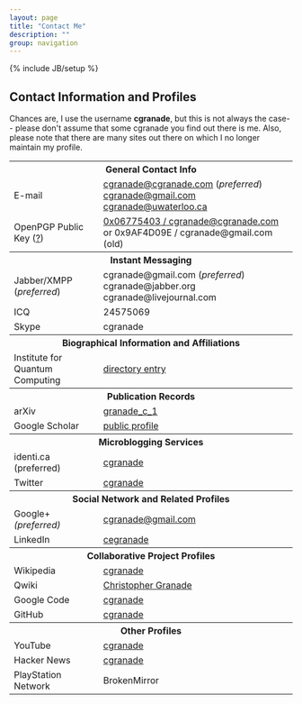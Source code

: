 ```yaml
---
layout: page
title: "Contact Me"
description: ""
group: navigation
---
```

{% include JB/setup %}

## Contact Information and Profiles ##

Chances are, I use the username **cgranade**, but this is not always the case-- please don't assume that some cgranade you find out there is me. Also, please note that there are many sites out there on which I no longer maintain my profile.

<table>
<tbody>
<tr>
<th colspan="2">
General Contact Info
</th>
</tr>
<tr>
<td style="width:180px">E-mail</td>
<td style="width:450px"><a href="mailto:cgranade@cgranade.com">cgranade@cgranade.com</a> (<i>preferred</i>)<br>
<a href="mailto:cgranade@gmail.com">cgranade@gmail.com</a><br>
<a href="mailto:cgranade@uwaterloo.ca">cgranade@uwaterloo.ca</a></td>
</tr>
<tr>
<td>OpenPGP Public Key (<a href="faq#email-sig">?</a>)</td>
<td><a href="public-key.html">0x06775403 / cgranade@cgranade.com</a> or 0x9AF4D09E / cgranade@gmail.com (old)</td>
</tr>
<tr>
<th colspan="2">
Instant Messaging
</th>
</tr>
<tr>
<td style="width:60px">Jabber/XMPP<br>
(<i>preferred</i>)<br>
</td>
<td style="width:60px">cgranade@gmail.com (<i>preferred</i>)<br>
cgranade@jabber.org<br>
cgranade@livejournal.com
</td>
</tr>
<tr>
<td style="width:60px">ICQ
</td>
<td style="width:60px">24575069</td>
</tr>
<tr>
<td>Skype</td>
<td>cgranade</td>
</tr>
<tr>
<th colspan="2">
Biographical Information and Affiliations<br>
</th>
</tr>
<tr>
<td>Institute for Quantum Computing <br>
</td>
<td><a href="http://www.iqc.ca/people/person.php?id=890">directory entry</a><br>
</td>
</tr>
<tr>
<th colspan="2">Publication Records</th>
</tr>
<tr>
<td>arXiv</td>
<td><a href="http://arxiv.org/a/granade_c_1">granade_c_1</a></td>
</tr>
<tr>
<td>Google Scholar</td>
<td><a href="http://scholar.google.ca/citations?user=ykKj9uoAAAAJ">public profile</a></td>
</tr>
<tr>
<th colspan="2">Microblogging Services</th>
</tr>
<tr>
<td>identi.ca (preferred)
</td>
<td><a href="http://identi.ca/cgranade">cgranade</a></td>
</tr>
<tr>
</tr>
<tr>
<td>Twitter
</td>
<td><a href="http://twitter.com/cgranade">cgranade</a></td>
</tr>
<tr>
<th colspan="2">Social Network and Related Profiles</th>
</tr>
<tr>
<td>Google+ <i>(preferred)</i></td>
<td><a href="http://gplus.to/cgranade">cgranade@gmail.com</a></td>
</tr>
<tr>
<td>LinkedIn</td>
<td><a href="http://ca.linkedin.com/in/cegranade">cegranade</a></td>
</tr>
<tr>
<th colspan="2">Collaborative Project Profiles</th>
</tr>
<tr>
<td>Wikipedia</td>
<td><a href="http://en.wikipedia.org/wiki/User:Cgranade">cgranade</a></td>
</tr>
<tr>
<td>Qwiki</td>
<td><a href="http://qwiki.stanford.edu/wiki/Christopher_Granade">Christopher Granade</a></td>
</tr>
<tr>
<td>Google Code
</td>
<td><a href="http://code.google.com/u/cgranade/">cgranade</a></td>
</tr>
<tr>
<td>GitHub</td>
<td><a href="http://github.com/cgranade">cgranade</a></td>
</tr>
<tr>
<th colspan="2">
Other Profiles
</th>
</tr>
<tr>
<td>YouTube</td>
<td><a href="http://www.youtube.com/cgranade/">cgranade</a></td>
</tr>
<tr>
<td>Hacker News</td>
<td><a href="http://news.ycombinator.com/user?id=cgranade">cgranade</a></td>
</tr>
<tr>
<td>PlayStation Network<br>
</td>
<td>BrokenMirror</td>
</tr>
</tbody>
</table>
